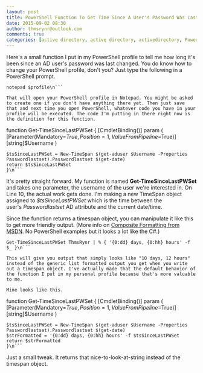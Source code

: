 ```yaml
---
layout: post
title: PowerShell Function To Get Time Since A User's Password Was Last Changed
date: 2015-09-02 08:30
author: thmsrynr@outlook.com
comments: true
categories: [active directory, active directory, activedirectory, PowerShell, powershell, PowerShell ISE, powershell ise]
---
```

Here's a small function I put in my PowerShell profile to tell me how long it's been since an AD user's password was last changed. You do know how to change your PowerShell profile, don't you? Just type the following in a PowerShell prompt.

```
notepad $profile\n```

That will open your PowerShell profile in Notepad. You might be asked to create one if you don't have anything there yet. Then just save that and next time you open PowerShell, whatever code you have in your profile will be executed. The code I'm putting in there right now is the definition for this function.

```
function Get-TimeSinceLastPWSet {
    [CmdletBinding()]
    param (
        [Parameter(Mandatory=$True,
        Position=1,
        ValueFromPipeline=$True)]
        [string]$Username
    )
    
    $tsSinceLastPWSet = New-TimeSpan $(get-aduser $Username -Properties Passwordlastset).Passwordlastset $(get-date)
    return $tsSinceLastPWSet
    }\n```

It's pretty straight forward. My function is named <strong>Get-TimeSinceLastPWSet</strong> and takes one parameter, the username of the user we're interested in. On Line 10, the actual work gets done. I'm making a new TimeSpan object assigned to <em>$tsSinceLastPWSet</em> which is the time between the user's <em>Passwordlastset</em> AD attribute and the current date/time.

Since the function returns a timespan object, you can manipulate it like this to get more friendly output. (More info on <a href="https://msdn.microsoft.com/en-us/library/txafckwd.aspx?f=255&amp;MSPPError=-2147217396" target="_blank">Composite Formatting from MSDN</a>. No PowerShell examples but it looks a lot like the C#.)

```
Get-TimeSinceLastPWSet ThmsRynr | % { '{0:dd} days, {0:hh} hours' -f $_ }\n```

This will give you output that simply looks like "10 days, 12 hours" instead of the generic list formatted output you get when you write out a timespan object. I've actually made that the default behavior of the function I put in my personal profile because that's more valuable to me.

Mine looks like this.

```
function Get-TimeSinceLastPWSet {
    [CmdletBinding()]
    param (
        [Parameter(Mandatory=$True,
                Position=1,
        ValueFromPipeline=$True)]
        [string]$Username
    )
    
    $tsSinceLastPWSet = New-TimeSpan $(get-aduser $Username -Properties Passwordlastset).Passwordlastset $(get-date)
    $strFormatted = '{0:dd} days, {0:hh} hours' -f $tsSinceLastPWSet
    return $strFormatted
    }\n```

Just a small tweak. It returns that nice-to-look-at-string instead of the timespan object.
